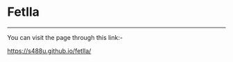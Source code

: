<h1>Fetlla</h1>
<hr>

<p>You can visit the page through this link:- </p>
<a href="https://s488u.github.io/fetlla/">https://s488u.github.io/fetlla/</a>
